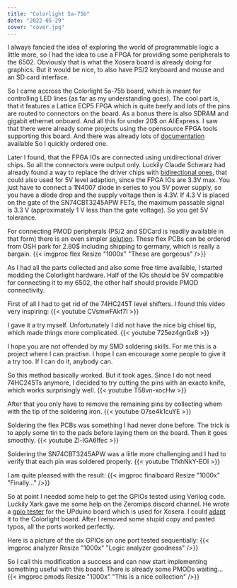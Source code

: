 ```yaml
---
title: "Colorlight 5a-75b"
date: "2022-05-29"
cover: "cover.jpg"
---
```


I always fancied the idea of exploring the world of programmable logic a little
more, so I had the idea to use a FPGA for providing some peripherals to the 6502.
Obviously that is what the Xosera board is already doing for graphics.
But it would be nice, to also have PS/2 keyboard and mouse and an SD card interface.

So I came accross the Colorlight 5a-75b board, which is meant for controlling LED
lines (as far as my understanding goes). The cool part is, that it features a
Lattice ECP5 FPGA which is quite beefy and lots of the pins are routed to
connectors on the board. As a bonus there is also SDRAM and gigabit ethernet
onboard. And all this for under 20$ on AliExpress. I saw that there were already
some projects using the opensource FPGA tools supporting this board. And there
was already lots of [documentation](https://github.com/q3k/chubby75/tree/master/5a-75b)
available So I quickly ordered one.

Later I found, that the FPGA IOs are connected using unidirectional driver chips.
So all the connectors were output only. Luckily Claude Schwarz had already found
a way to replace the driver chips with
[bidirectional ones](https://twitter.com/Claude1079/status/1231194849350647808),
that could also used for 5V level adaption, since the FPGA IOs are 3.3V max.
You just have to connect a 1N4007 diode in series to you 5V power supply, so
you have a diode drop and the supply voltage then is 4.3V. If 4.3 V is placed on
the gate of the SN74CBT3245APW FETs, the maximum passable signal 
is 3.3 V (approximately 1 V less than the gate voltage). So you get 5V tolerance.

For connecting PMOD peripherals (PS/2 and SDCard is readily available in that form)
there is an even simpler [solution](https://github.com/Disasm/hc245t-bypass).
These flex PCBs can be ordered from OSH park for 2.80$ including shipping to
germany, which is really a bargain.
{{< imgproc flex Resize "1000x" "These are gorgeous" />}}

As I had all the parts collected and also some free time available, I started
modding the Colorlight hardware. Half of the IOs should be 5V compatible for
connecting it to my 6502, the other half should provide PMOD connectivity.

First of all I had to get rid of the 74HC245T level shifters. I found this video
very inspiring:
{{< youtube CVsmwFAkf7I >}}

I gave it a try myself. Unfortunately I did not have the nice big chisel tip,
which made things more complicated.
{{< youtube 725ez4gnGx8 >}}

I hope you are not offended by my SMD soldering skills. For me this is a project
where I can practise. I hope I can encourage some people to give it a try too.
If I can do it, anybody can.

So this method basically worked. But it took ages. Since I do not need 74HC245Ts
anymore, I decided to try cutting the pins with an exacto knife, which works
surprisingly well.
{{< youtube T58vn-xocHw >}}


After that you only have to remove the remaining pins by collecting whem with
the tip of the soldering iron.
{{< youtube O7se4k1cuYE >}}

Soldering the flex PCBs was something I had never done before. The trick is to
apply some tin to the pads before laying them on the board. Then it goes
smoothly.
{{< youtube Zl-IGA6Ifec >}}

Soldering the SN74CBT3245APW was a liitle more challenging and I had to verify
that each pin was soldered properly.
{{< youtube TfkhNkY-EOI >}}

I am quite pleased with the result:
{{< imgproc finalboard Resize "1000x" "Finally..." />}}

So at point I needed some help to get the GPIOs tested using Verilog code.
Luckily Xark gave me some help on the Zeromips discord channel. He wrote
a [gpio tester](https://github.com/XarkLabs/upduino-gpiotest) for the UPduino
board which is used for Xosera. I could [adapt](https://github.com/ZeroMips/Colorlight-5A-75B-gpiotest)
it to the Colorlight board.
After I removed some stupid copy and pasted typos, all the ports worked perfectly.

Here is a picture of the six GPIOs on one port tested sequentially:
{{< imgproc analyzer Resize "1000x" "Logic analyzer goodness" />}}

So I call this modification a success and can now start implementing something
useful with this board. There is already some PMODs waiting...
{{< imgproc pmods Resize "1000x" "This is a nice collection" />}}
